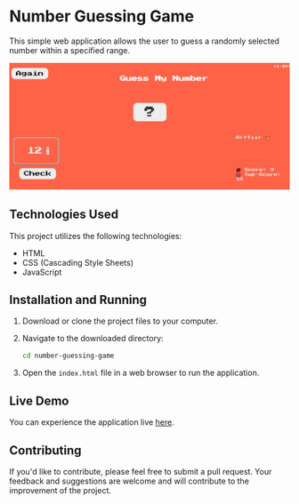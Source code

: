 # Number Guessing Game

This simple web application allows the user to guess a randomly selected number within a specified range.

![Screenshot of Number Guessing Game](./Screenshot_1.jpg)

## Technologies Used

This project utilizes the following technologies:

- HTML
- CSS (Cascading Style Sheets)
- JavaScript

## Installation and Running

1. Download or clone the project files to your computer.
2. Navigate to the downloaded directory:

    ```bash
    cd number-guessing-game
    ```

3. Open the `index.html` file in a web browser to run the application.

## Live Demo

You can experience the application live [here](https://sayi-tahmin-oyunu.vercel.app/).

## Contributing

If you'd like to contribute, please feel free to submit a pull request. Your feedback and suggestions are welcome and will contribute to the improvement of the project.

